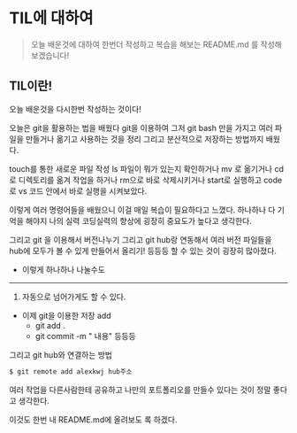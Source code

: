 # TIL에 대하여

> 오늘 배운것에 대하여 한번더 작성하고 복습을 해보는
 README.md 를 작성해보겠습니다!

## TIL이란!

오늘 배운것을 다시한번 작성하는 것이다!

오늘은 git을 활용하는 법을 배웠다 git을 이용하여 그저  git bash 만을 가지고 여러 파일을 만들거나 옮기고 사용하는 것을 정리 그리고 분산적으로 저장하는 방법까지 배웠다. 

touch를 통한 새로운 파일 작성
ls 파일이 뭐가 있는지 확인하거나
mv 로 옮기거나
cd 로 디렉토리를 옮겨 작업을 하거나
rm으로 바로 삭제시키거나
start로 실행하고 
code로 vs 코드 안에서 바로 실행을 시켜보았다.

이렇게 여러 명령어들을 배웠으니 이걸 매일 복습이 필요하다고 느꼈다. 하나하나 다 기억을 해야지 나의 실력 코딩실력의 향상에 굉장히 중요도가 높다고 생각한다.

그리고 git 을 이용해서 버전나누기 
그리고 git hub랑 연동해서 여러 버전 파일들을 hub에 모두가 볼 수 있게 만들어서 올리기! 등등등 할 수 있는 것이 굉장히 많아졌다.

- 이렇게 하나하나 나눌수도

---

1. 자동으로 넘어가게도 할 수 있다.


- 이제 git을 이용한 저장 add
  - git add .
  - git commit -m " 내용" 등등등

그리고 git hub와 연결하는 방법 
```bash
$ git remote add alexkwj hub주소
```

 여러 작업을 다른사람한테 공유하고 나만의 포트폴리오를 만들수 있다는 것이 정말 좋다고 생각한다.


이것도 한번 내 README.md에 올려보도 록 하겠다.


